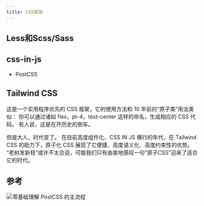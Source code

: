 ```yaml
---
title: CSS框架
---
```


## Less和Scss/Sass

## css-in-js

- PostCSS



## Tailwind CSS

这是一个实用程序优先的 CSS 框架，它的使用方法和 10 年前的“原子类”用法类似：
你可以通过诸如 flex，pt-4，text-center 这样的命名，生成相应的 CSS 代码。
有人说，这是在开历史的倒车。

但是大人，时代变了。
在目前高度组件化、CSS IN JS 横行的年代，在 Tailwind CSS 的助力下，原子化 CSS 展现了它便捷、高度语义化、高度约束性的优势。
“老树发新枝”或许不太合适，可能我们只有由衷地感叹一句“原子CSS”迎来了适合它的时代。



## 参考

![零基础理解 PostCSS 的主流程](https://mp.weixin.qq.com/s/pER1Wp398Zb-Mjw44UiMCQ)

